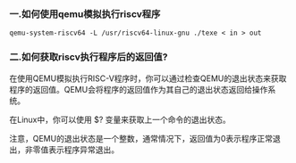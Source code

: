 
### 一.如何使用qemu模拟执行riscv程序

```
qemu-system-riscv64 -L /usr/riscv64-linux-gnu ./texe < in > out
```

### 二.如何获取riscv执行程序后的返回值?

在使用QEMU模拟执行RISC-V程序时，你可以通过检查QEMU的退出状态来获取程序的返回值。QEMU会将程序的返回值作为其自己的退出状态返回给操作系统。

在Linux中，你可以使用 $? 变量来获取上一个命令的退出状态。

注意，QEMU的退出状态是一个整数，通常情况下，返回值为0表示程序正常退出，非零值表示程序异常退出。
